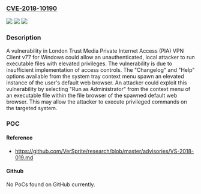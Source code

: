 ### [CVE-2018-10190](https://cve.mitre.org/cgi-bin/cvename.cgi?name=CVE-2018-10190)
![](https://img.shields.io/static/v1?label=Product&message=n%2Fa&color=blue)
![](https://img.shields.io/static/v1?label=Version&message=n%2Fa&color=blue)
![](https://img.shields.io/static/v1?label=Vulnerability&message=n%2Fa&color=brighgreen)

### Description

A vulnerability in London Trust Media Private Internet Access (PIA) VPN Client v77 for Windows could allow an unauthenticated, local attacker to run executable files with elevated privileges. The vulnerability is due to insufficient implementation of access controls. The "Changelog" and "Help" options available from the system tray context menu spawn an elevated instance of the user's default web browser. An attacker could exploit this vulnerability by selecting "Run as Administrator" from the context menu of an executable file within the file browser of the spawned default web browser. This may allow the attacker to execute privileged commands on the targeted system.

### POC

#### Reference
- https://github.com/VerSprite/research/blob/master/advisories/VS-2018-019.md

#### Github
No PoCs found on GitHub currently.

